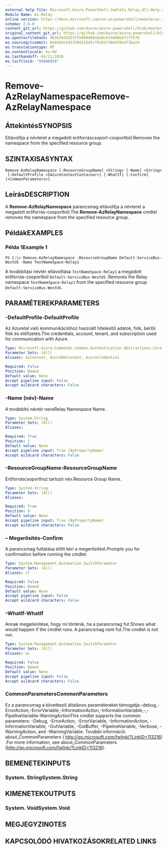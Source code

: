 ```yaml
---
external help file: Microsoft.Azure.PowerShell.Cmdlets.Relay.dll-Help.xml
Module Name: Az.Relay
online version: https://docs.microsoft.com/en-us/powershell/module/az.relay/remove-azrelaynamespace
schema: 2.0.0
content_git_url: https://github.com/Azure/azure-powershell/blob/master/src/Relay/Relay/help/Remove-AzRelayNamespace.md
original_content_git_url: https://github.com/Azure/azure-powershell/blob/master/src/Relay/Relay/help/Remove-AzRelayNamespace.md
ms.openlocfilehash: 463ef6d1d23ffe809d8810a9cbf4dd0ebf1ff578
ms.sourcegitcommit: 6a91b4c545350d316d3cf8c62f384478e3f3ba24
ms.translationtype: MT
ms.contentlocale: hu-HU
ms.lasthandoff: 04/21/2020
ms.locfileid: "93846854"
---
```

# <span data-ttu-id="3e836-101">Remove-AzRelayNamespace</span><span class="sxs-lookup"><span data-stu-id="3e836-101">Remove-AzRelayNamespace</span></span>

## <span data-ttu-id="3e836-102">Áttekintés</span><span class="sxs-lookup"><span data-stu-id="3e836-102">SYNOPSIS</span></span>
<span data-ttu-id="3e836-103">Eltávolítja a névteret a megadott erőforráscsoport-csoportból.</span><span class="sxs-lookup"><span data-stu-id="3e836-103">Removes the namespace from the specified resource group.</span></span> 

## <span data-ttu-id="3e836-104">SZINTAXISA</span><span class="sxs-lookup"><span data-stu-id="3e836-104">SYNTAX</span></span>

```
Remove-AzRelayNamespace [-ResourceGroupName] <String> [-Name] <String>
 [-DefaultProfile <IAzureContextContainer>] [-WhatIf] [-Confirm] [<CommonParameters>]
```

## <span data-ttu-id="3e836-105">Leírás</span><span class="sxs-lookup"><span data-stu-id="3e836-105">DESCRIPTION</span></span>
<span data-ttu-id="3e836-106">A **Remove-AzRelayNamespace** parancsmag eltávolítja a névteret a megadott erőforrás-csoportból.</span><span class="sxs-lookup"><span data-stu-id="3e836-106">The **Remove-AzRelayNamespace** cmdlet removes the namespace from the specified resource group.</span></span>

## <span data-ttu-id="3e836-107">Példák</span><span class="sxs-lookup"><span data-stu-id="3e836-107">EXAMPLES</span></span>

### <span data-ttu-id="3e836-108">Példa 1</span><span class="sxs-lookup"><span data-stu-id="3e836-108">Example 1</span></span>
```
PS C:\> Remove-AzRelayNamespace -ResourceGroupName Default-ServiceBus-WestUS -Name TestNameSpace-Relay1
```

<span data-ttu-id="3e836-109">A továbbítási névtér eltávolítása `TestNameSpace-Relay1` a megadott erőforrás-csoportból `Default-ServiceBus-WestUS` .</span><span class="sxs-lookup"><span data-stu-id="3e836-109">Removes the Relay namespace `TestNameSpace-Relay1` from the specified resource group `Default-ServiceBus-WestUS`.</span></span>

## <span data-ttu-id="3e836-110">PARAMÉTEREK</span><span class="sxs-lookup"><span data-stu-id="3e836-110">PARAMETERS</span></span>

### <span data-ttu-id="3e836-111">-DefaultProfile</span><span class="sxs-lookup"><span data-stu-id="3e836-111">-DefaultProfile</span></span>
<span data-ttu-id="3e836-112">Az Azuretal való kommunikációhoz használt hitelesítő adatok, fiók, bérlői fiók és előfizetés.</span><span class="sxs-lookup"><span data-stu-id="3e836-112">The credentials, account, tenant, and subscription used for communication with Azure.</span></span>

```yaml
Type: Microsoft.Azure.Commands.Common.Authentication.Abstractions.Core.IAzureContextContainer
Parameter Sets: (All)
Aliases: AzContext, AzureRmContext, AzureCredential

Required: False
Position: Named
Default value: None
Accept pipeline input: False
Accept wildcard characters: False
```

### <span data-ttu-id="3e836-113">-Name (név)</span><span class="sxs-lookup"><span data-stu-id="3e836-113">-Name</span></span>
<span data-ttu-id="3e836-114">A továbbító névtér neve</span><span class="sxs-lookup"><span data-stu-id="3e836-114">Relay Namespace Name.</span></span>

```yaml
Type: System.String
Parameter Sets: (All)
Aliases:

Required: True
Position: 1
Default value: None
Accept pipeline input: True (ByPropertyName)
Accept wildcard characters: False
```

### <span data-ttu-id="3e836-115">-ResourceGroupName</span><span class="sxs-lookup"><span data-stu-id="3e836-115">-ResourceGroupName</span></span>
<span data-ttu-id="3e836-116">Erőforráscsoporthoz tartozó név.</span><span class="sxs-lookup"><span data-stu-id="3e836-116">Resource Group Name.</span></span>

```yaml
Type: System.String
Parameter Sets: (All)
Aliases:

Required: True
Position: 0
Default value: None
Accept pipeline input: True (ByPropertyName)
Accept wildcard characters: False
```

### <span data-ttu-id="3e836-117">– Megerősítés</span><span class="sxs-lookup"><span data-stu-id="3e836-117">-Confirm</span></span>
<span data-ttu-id="3e836-118">A parancsmag futtatása előtt kéri a megerősítést.</span><span class="sxs-lookup"><span data-stu-id="3e836-118">Prompts you for confirmation before running the cmdlet.</span></span>

```yaml
Type: System.Management.Automation.SwitchParameter
Parameter Sets: (All)
Aliases: cf

Required: False
Position: Named
Default value: None
Accept pipeline input: False
Accept wildcard characters: False
```

### <span data-ttu-id="3e836-119">-WhatIf</span><span class="sxs-lookup"><span data-stu-id="3e836-119">-WhatIf</span></span>
<span data-ttu-id="3e836-120">Annak megjelenítése, hogy mi történik, ha a parancsmag fut.</span><span class="sxs-lookup"><span data-stu-id="3e836-120">Shows what would happen if the cmdlet runs.</span></span>
<span data-ttu-id="3e836-121">A parancsmag nem fut.</span><span class="sxs-lookup"><span data-stu-id="3e836-121">The cmdlet is not run.</span></span>

```yaml
Type: System.Management.Automation.SwitchParameter
Parameter Sets: (All)
Aliases: wi

Required: False
Position: Named
Default value: None
Accept pipeline input: False
Accept wildcard characters: False
```

### <span data-ttu-id="3e836-122">CommonParameters</span><span class="sxs-lookup"><span data-stu-id="3e836-122">CommonParameters</span></span>
<span data-ttu-id="3e836-123">Ez a parancsmag a következő általános paramétereket támogatja:-debug,-ErrorAction,-ErrorVariable,-InformationAction,-InformationVariable,-,-PipelineVariable-WarningAction</span><span class="sxs-lookup"><span data-stu-id="3e836-123">This cmdlet supports the common parameters: -Debug, -ErrorAction, -ErrorVariable, -InformationAction, -InformationVariable, -OutVariable, -OutBuffer, -PipelineVariable, -Verbose, -WarningAction, and -WarningVariable.</span></span> <span data-ttu-id="3e836-124">További információ: about_CommonParameters ( http://go.microsoft.com/fwlink/?LinkID=113216) .</span><span class="sxs-lookup"><span data-stu-id="3e836-124">For more information, see about_CommonParameters (http://go.microsoft.com/fwlink/?LinkID=113216).</span></span>

## <span data-ttu-id="3e836-125">BEMENETEK</span><span class="sxs-lookup"><span data-stu-id="3e836-125">INPUTS</span></span>

### <span data-ttu-id="3e836-126">System. String</span><span class="sxs-lookup"><span data-stu-id="3e836-126">System.String</span></span>

## <span data-ttu-id="3e836-127">KIMENETEK</span><span class="sxs-lookup"><span data-stu-id="3e836-127">OUTPUTS</span></span>

### <span data-ttu-id="3e836-128">System. Void</span><span class="sxs-lookup"><span data-stu-id="3e836-128">System.Void</span></span>

## <span data-ttu-id="3e836-129">MEGJEGYZI</span><span class="sxs-lookup"><span data-stu-id="3e836-129">NOTES</span></span>

## <span data-ttu-id="3e836-130">KAPCSOLÓDÓ HIVATKOZÁSOK</span><span class="sxs-lookup"><span data-stu-id="3e836-130">RELATED LINKS</span></span>
